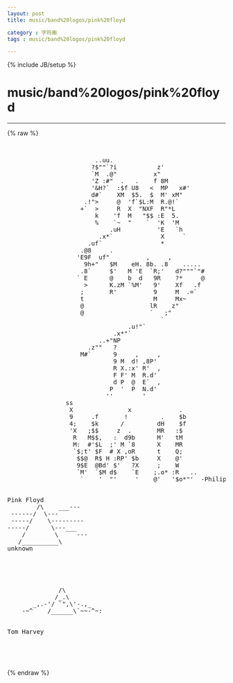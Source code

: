 ```yaml
---
layout: post
title: music/band%20logos/pink%20floyd
category : 字符画
tags : music/band%20logos/pink%20floyd
---
```

{% include JB/setup %}
# music/band%20logos/pink%20floyd
---
{% raw %}
<pre>


                        ..uu.
                       ?$&quot;&quot;`?i           z&#039;
                       `M  .@&quot;          x&quot;
                       &#039;Z :#&quot;  .   .    f 8M
                       &#039;&amp;H?`  :$f U8   &lt;  MP   x#&#039;
                       d#`    XM  $5.  $  M&#039; xM&quot;
                     .!&quot;&gt;     @  &#039;f`$L:M  R.@!`
                    +`  &gt;     R  X  &quot;NXF  R&quot;*L
                        k    &#039;f  M   &quot;$$ :E  5.
                        %    `~  &quot;    `  &#039;K  &#039;M
                            .uH          &#039;E   `h
                         .x*`             X     `
                      .uf`                *
                    .@8     .
                   &#039;E9F  uf&quot;          ,     ,
                     9h+&quot;   $M    eH. 8b. .8    .....
                    .8`     $&#039;   M &#039;E  `R;&#039;   d?&quot;&quot;&quot;`&quot;#
                   ` E      @    b  d   9R    ?*     @
                     &gt;      K.zM `%M&#039;   9&#039;    Xf   .f
                    ;       R&#039;          9     M  .=`
                    t                   M     Mx~
                    @                  lR    z&quot;
                    @                  `   ;&quot;
                                          `
                                 .u!&quot;`
                             .x*&quot;`
                         ..+&quot;NP
                      .z&quot;&quot;   ?
                    M#`      9     ,     ,
                             9 M  d! ,8P&#039;
                             R X.:x&#039; R&#039;  ,
                             F F&#039; M  R.d&#039;
                             d P  @  E`  ,
                            P  &#039;  P  N.d&#039;
                           &#039;&#039;        &#039;
                ss
                 X               x             .
                 9     .f       !         .    $b
                 4;    $k      /         dH    $f
                 &#039;X   ;$$     z  .       MR   :$
                  R   M$$,   :  d9b      M&#039;   tM
                  M:  #&#039;$L  ;&#039; M `8      X    MR
                  `$;t&#039; $F  # X ,oR      t    Q;
                   $$@  R$ H :RP&#039; $b     X    @&#039;
                   9$E  @Bd&#039; $&#039;   ?X     ;    W
                   `M&#039;  `$M d$    `E    ;.o* :R   ..
                    `    &#039;  &quot;&#039;     &#039;    @&#039;   &#039;$o*&quot;&#039;  -Philippe Chaintreuil


Pink Floyd
        /\    ___---
 ------/  \---
 -----/    \---------
-----/      \---___
    /        \     ---
   /__________\
unknown





              /\
             /_.\
       _,.-&#039;/ `&quot;,\&#039;-.,_
    -~^    /______\`~~-^~:


Tom Harvey



 </pre>
{% endraw %}
